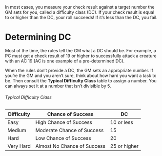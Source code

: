 In most cases, you measure your check result against a target number the GM sets for you, called a difficulty class (DC). If your check result is equal to or higher than the DC, your roll succeeds! If it’s less than the DC, you fail.
# Determining DC
Most of the time, the rules tell the GM what a DC should be. For example, a PC must get a check result of 19 or higher to successfully attack a creature with an AC 19 (AC is one example of a pre-determined DC).

When the rules don’t provide a DC, the GM sets an appropriate number. If you’re the GM and you aren’t sure, think about how hard you want a task to be. Then consult the **Typical Difficulty Class** table to assign a number. You can always set it at a number that isn’t divisible by 5.
###### Typical Difficulty Class
| Difficulty | Chance of Success           | DC           |
| ---------- | --------------------------- | ------------ |
| Easy       | High Chance of Success      | 10 or less   |
| Medium     | Moderate Chance of Success  | 15           |
| Hard       | Low Chance of Success       | 20           |
| Very Hard  | Almost No Chance of Success | 25 or higher |

